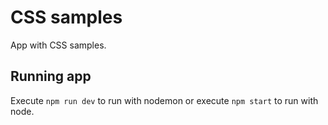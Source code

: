 # CSS samples

App with CSS samples.

## Running app
Execute `npm run dev` to run with nodemon or execute `npm start` to run with node.
